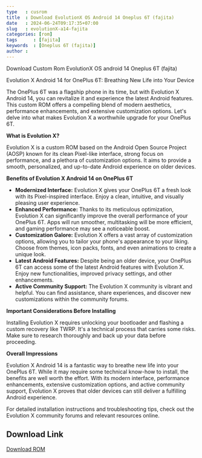 ```yaml
---
type   : cusrom
title  : Download EvolutionX OS Android 14 Oneplus 6T (fajita)
date   : 2024-06-24T09:17:35+07:00
slug   : evolutionX-a14-fajita
categories: [rom]
tags      : [fajita]
keywords  : [Oneplus 6T (fajita)]
author :
---
```


Download Custom Rom EvolutionX OS android 14 Oneplus 6T (fajita)

Evolution X Android 14 for OnePlus 6T: Breathing New Life into Your Device

The OnePlus 6T was a flagship phone in its time, but with Evolution X Android 14, you can revitalize it and experience the latest Android features. This custom ROM offers a compelling blend of modern aesthetics, performance enhancements, and extensive customization options. Let's delve into what makes Evolution X a worthwhile upgrade for your OnePlus 6T.

**What is Evolution X?**

Evolution X is a custom ROM based on the Android Open Source Project (AOSP) known for its clean Pixel-like interface, strong focus on performance, and a plethora of customization options. It aims to provide a smooth, personalized, and up-to-date Android experience on older devices.

**Benefits of Evolution X Android 14 on OnePlus 6T**

* **Modernized Interface:** Evolution X gives your OnePlus 6T a fresh look with its Pixel-inspired interface. Enjoy a clean, intuitive, and visually pleasing user experience.
* **Enhanced Performance:** Thanks to its meticulous optimization, Evolution X can significantly improve the overall performance of your OnePlus 6T. Apps will run smoother, multitasking will be more efficient, and gaming performance may see a noticeable boost.
* **Customization Galore:** Evolution X offers a vast array of customization options, allowing you to tailor your phone's appearance to your liking. Choose from themes, icon packs, fonts, and even animations to create a unique look.
* **Latest Android Features:** Despite being an older device, your OnePlus 6T can access some of the latest Android features with Evolution X. Enjoy new functionalities, improved privacy settings, and other enhancements.
* **Active Community Support:** The Evolution X community is vibrant and helpful. You can find assistance, share experiences, and discover new customizations within the community forums.

**Important Considerations Before Installing**

Installing Evolution X requires unlocking your bootloader and flashing a custom recovery like TWRP. It's a technical process that carries some risks. Make sure to research thoroughly and back up your data before proceeding.

**Overall Impressions**

Evolution X Android 14 is a fantastic way to breathe new life into your OnePlus 6T. While it may require some technical know-how to install, the benefits are well worth the effort. With its modern interface, performance enhancements, extensive customization options, and active community support, Evolution X proves that older devices can still deliver a fulfilling Android experience.

For detailed installation instructions and troubleshooting tips, check out the Evolution X community forums and relevant resources online.


## Download Link
[Download ROM](https://sourceforge.net/projects/evolution-x/files/fajita/14/)

